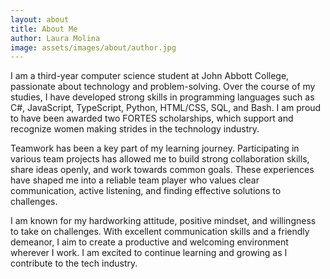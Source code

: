 ```yaml
---
layout: about
title: About Me
author: Laura Molina
image: assets/images/about/author.jpg
---
```


I am a third-year computer science student at John Abbott College, passionate about technology and problem-solving. Over the course of my studies, I have developed strong skills in programming languages such as C#, JavaScript, TypeScript, Python, HTML/CSS, SQL, and Bash. I am proud to have been awarded two FORTES scholarships, which support and recognize women making strides in the technology industry.

Teamwork has been a key part of my learning journey. Participating in various team projects has allowed me to build strong collaboration skills, share ideas openly, and work towards common goals. These experiences have shaped me into a reliable team player who values clear communication, active listening, and finding effective solutions to challenges.

I am known for my hardworking attitude, positive mindset, and willingness to take on challenges. With excellent communication skills and a friendly demeanor, I aim to create a productive and welcoming environment wherever I work. I am excited to continue learning and growing as I contribute to the tech industry.   